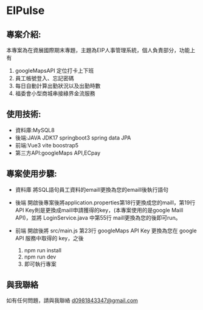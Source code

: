 # EIPulse

## 專案介紹:
本專案為在資展國際期末專題，主題為EIP人事管理系統，個人負責部分，功能上有
  1. googleMapsAPI 定位打卡上下班
  2. 員工帳號登入、忘記密碼
  3. 每日自動計算出勤狀況以及出勤時數
  4. 福委會小型商城串接綠界金流服務

## 使用技術:
- 資料庫:MySQL8
- 後端:JAVA JDK17 springboot3 spring data JPA 
- 前端:Vue3 vite boostrap5
- 第三方API:googleMaps API,ECpay


## 專案使用步驟:
- 資料庫
  將SQL語句員工資料的emaill更換為您的emaill後執行語句
  
- 後端
  開啟後專案後將application.properties第18行更換成您的maill，第19行API Key則是更換成maill申請獲得的key，(本專案使用的是google Maill API)，並將 LoginService.java 中第55行 maill更換為您的後即可run。

- 前端
  開啟後將 src/main.js 第23行 googleMaps API Key 更換為您在 google API 服務中取得的 key，之後
  1. npm run install
  2. npm run dev
  3. 即可執行專案
 
## 與我聯絡
如有任何問題，請與我聯絡 d0981843347@gmail.com



  
